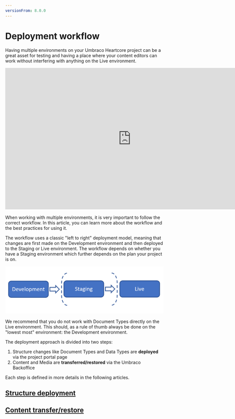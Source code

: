 ```yaml
---
versionFrom: 8.0.0
---
```


# Deployment workflow

Having multiple environments on your Umbraco Heartcore project can be a great asset for testing and having a place where your content editors can work without interfering with anything on the Live environment.

<iframe width="800" height="450" title="Umbraco Heartcore: Deploying between environments" src="https://www.youtube.com/embed/M0FJtJ10czY?rel=0" frameborder="0" allow="autoplay; encrypted-media" allowfullscreen></iframe>

When working with multiple environments, it is very important to follow the correct workflow. In this article, you can learn more about the workflow and the best practices for using it.

The workflow uses a classic "left to right" deployment model, meaning that changes are first made on the Development environment and then deployed to the Staging or Live environment. The workflow depends on whether you have a Staging environment which further depends on the plan your project is on.

![Left-to-right deployment model](images/left-to-right.png)

We recommend that you do not work with Document Types directly on the Live environment. This should, as a rule of thumb always be done on the "lowest most" environment: the Development environment.

The deployment approach is divided into two steps:

1. Structure changes like Document Types and Data Types are **deployed** via the project portal page
2. Content and Media are **transferred/restored** via the Umbraco Backoffice

Each step is defined in more details in the following articles.

## [Structure deployment](Structure-deployment)

## [Content transfer/restore](Content-transfer)
